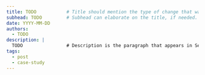 ```yaml
---
title: TODO           # Title should mention the type of change that was made and the improvement.
subhead: TODO         # Subhead can elaborate on the title, if needed.
date: YYYY-MM-DD
authors:
  - TODO
description: |
  TODO                # Description is the paragraph that appears in Search.
tags:
  - post
  - case-study
---
```


<!--
 # General guidelines:
 #
 # Case study eligibility criteria: go/web-partner-showcase (restricted to Googlers)
 #
 # You're writing this case study because you want to persuade a senior technical or business leader
 # to make some sort of change in their company. These people are **busy**. Your case study should
 # follow the inverted pyramid model [1] and should be as short as possible (probably less than 500 words).
 # 
 # Avoid subjective statements as much as possible. Just let the data speak for itself.
 # 
 # [1] https://en.wikipedia.org/wiki/Inverted_pyramid_(journalism)
-->

<!--
 # Follow the prompts below to create a well-structured case study. If you re-arrange the content, your
 # review will take longer and web.dev will be less likely to publish your case study.
-->
 
<!--
 # Summarize in 1 to 5 sentences what kind of changes were made and what kind of improvements were achieved.
 # You'll probably want to use the Stat component: https://web.dev/handbook/web-dev-components/#stats
 # 
 # DON'T START WITH A DESCRIPTION OF THE COMPANY! That's not the most important information.
 # If readers only take away one thing from this post, we want it to be the change + improvement.
 # Furthermore, the change + improvement is the "hook" that persuades people to read the rest of the post.
-->

<!--
 # A general note for you, the author: how confident are you in the 
 # partner's data, and our interpretation of the data?
 # Your name (and reputation) will be associated to this post.
-->

<!--
 # Now you can summarize the website/company in 1 to 3 sentences.
 # Think about the kind of leader that you want to persuade. Use words that
 # will capture their attention and make them realize that this post is relevant
 # to them.
-->

<!--
 # Go into more detail about the changes, if necessary. Make sure to link out to relevant
 # documentation as much as possible.
-->

<!--
 # What were the main challenges? How did the website/company solve each challenge? 
 # You can do a section to discuss each challenge/solution in-depth.
-->

<!-- You can provide more information about the website/company at the bottom of the post, if needed. -->
